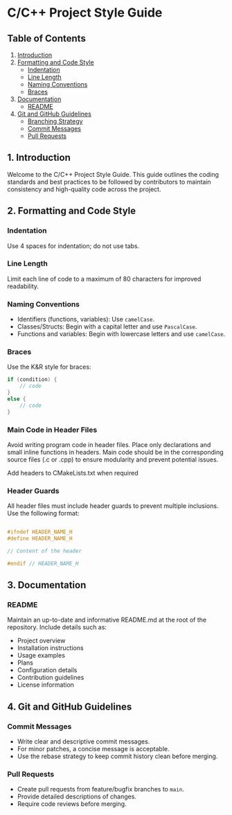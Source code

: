 # C/C++ Project Style Guide

## Table of Contents

1. [Introduction](#introduction)
2. [Formatting and Code Style](#formatting-and-code-style)
   - [Indentation](#indentation)
   - [Line Length](#line-length)
   - [Naming Conventions](#naming-conventions)
   - [Braces](#braces)
3. [Documentation](#documentation)
   - [README](#readme)
4. [Git and GitHub Guidelines](#git-and-github-guidelines)
   - [Branching Strategy](#branching-strategy)
   - [Commit Messages](#commit-messages)
   - [Pull Requests](#pull-requests)

## 1. Introduction

Welcome to the C/C++ Project Style Guide. This guide outlines the coding standards and best practices to be followed by contributors to maintain consistency and high-quality code across the project.

## 2. Formatting and Code Style

### Indentation

Use 4 spaces for indentation; do not use tabs.

### Line Length

Limit each line of code to a maximum of 80 characters for improved readability.

### Naming Conventions

- Identifiers (functions, variables): Use `camelCase`.
- Classes/Structs: Begin with a capital letter and use `PascalCase`.
- Functions and variables: Begin with lowercase letters and use `camelCase`.

### Braces

Use the K&R style for braces:
```c
if (condition) {
    // code
} 
else {
    // code
}
```

### Main Code in Header Files

Avoid writing program code in header files. Place only declarations and small inline functions in headers.
Main code should be in the corresponding source files (.c or .cpp) to ensure modularity and prevent potential issues.

Add headers to CMakeLists.txt when required

### Header Guards

All header files must include header guards to prevent multiple inclusions. Use the following format:

```c

#ifndef HEADER_NAME_H
#define HEADER_NAME_H

// Content of the header

#endif // HEADER_NAME_H
```

## 3. Documentation

### README

Maintain an up-to-date and informative README.md at the root of the repository. Include details such as:
- Project overview
- Installation instructions
- Usage examples
- Plans
- Configuration details
- Contribution guidelines
- License information

## 4. Git and GitHub Guidelines

### Commit Messages

- Write clear and descriptive commit messages.
- For minor patches, a concise message is acceptable.
- Use the rebase strategy to keep commit history clean before merging.

### Pull Requests

- Create pull requests from feature/bugfix branches to `main`.
- Provide detailed descriptions of changes.
- Require code reviews before merging.
